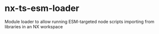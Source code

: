 # nx-ts-esm-loader
Module loader to allow running ESM-targeted node scripts importing from libraries in an NX workspace
